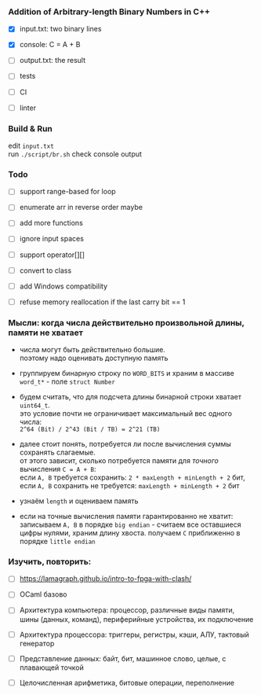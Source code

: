 
### Addition of Arbitrary-length Binary Numbers in C++

- [x] input.txt: two binary lines  
- [x] console: C = A + B
- [ ] output.txt: the result
- [ ] tests
- [ ] CI
- [ ] linter 


### Build & Run

edit `input.txt`  
run `./script/br.sh`
check console output


### Todo

- [ ] support range-based for loop
- [ ] enumerate arr in reverse order maybe
- [ ] add more functions
- [ ] ignore input spaces
- [ ] support operator[][]
- [ ] convert to class
- [ ] add Windows compatibility
- [ ] refuse memory reallocation if the last carry bit == 1


### Мысли: когда числа действительно произвольной длины, памяти не хватает

- числа могут быть действительно большие.  
  поэтому надо оценивать доступную память

- группируем бинарную строку по `WORD_BITS` и храним в массиве `word_t*` - поле `struct Number`

- будем считать, что для подсчета длины бинарной строки хватает `uint64_t`.  
  это условие почти не ограничивает максимальный вес одного числа:  
  `2^64 (Bit) / 2^43 (Bit / TB) = 2^21 (TB)`

- далее стоит понять, потребуется ли после вычисления суммы сохранять слагаемые.  
  от этого зависит, сколько потребуется памяти для *точного* вычисления `C = A + B`:  
  если `A, B` требуется сохранить: `2 * maxLength + minLength + 2` бит,  
  если `A, B` сохранить не требуется: `maxLength + minLength + 2` бит

- узнаём `length` и оцениваем память  

- если на точные вычисления памяти гарантированно не хватит:  
  записываем `A, B` в порядке `big endian` - считаем все оставшиеся цифры нулями, храним длину хвоста.
  получаем `C` приближенно в порядке `little endian`


### Изучить, повторить:

- [ ] https://lamagraph.github.io/intro-to-fpga-with-clash/

- [ ] OCaml базово

- [ ] Архитектура компьютера:
        процессор, различные виды памяти, шины (данных, команд), периферийные устройства, их подключение

- [ ] Архитектура процессора:
        триггеры, регистры, кэши, АЛУ, тактовый генератор 

- [ ] Представление данных: 
        байт, бит, машинное слово, целые, с плавающей точкой

- [ ] Целочисленная арифметика, битовые операции, переполнение
